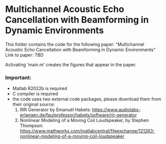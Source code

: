 # Multichannel Acoustic Echo Cancellation with Beamforming in Dynamic Environments
This folder contains the code for the following paper: "Multichannel Acoustic Echo Cancellation with Beamforming in Dynamic Environments"  
Link to paper: TBD

Activating 'main.m' creates the figures that appear in the paper.  

### Important:
* Matlab R2022b is required
* C compiler is required
* the code uses two external code packages, please download them from their original source:
  1. RIR Generator by Emanuël Habets: https://www.audiolabs-erlangen.de/fau/professor/habets/software/rir-generator
  2. Nonlinear Modeling of a Moving Coil Loudspeaker, by Stephen Thompson: https://www.mathworks.com/matlabcentral/fileexchange/121263-nonlinear-modeling-of-a-moving-coil-loudspeaker
